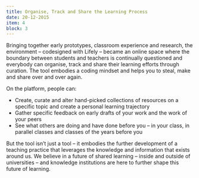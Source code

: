```yaml
---
title: Organise, Track and Share the Learning Process
date: 20-12-2015
item: 4
block: 3
---
```

Bringing together early prototypes, classroom experience and research, the environment – codesigned with Lifely – became an online space where the boundary between students and teachers is continually questioned and everybody can organise, track and share their learning efforts through curation. The tool embodies a coding mindset and helps you to steal, make and share over and over again.

On the platform, people can: 

- Create, curate and alter hand-picked collections of resources on a specific topic and create a personal learning trajectory
- Gather specific feedback on early drafts of your work and the work of your peers
- See what others are doing and have done before you – in your class, in parallel classes and classes of the years before you

But the tool isn’t just a tool – it embodies the further development of a teaching practice that leverages the knowledge and information that exists around us. We believe in a future of shared learning – inside and outside of universities – and knowledge institutions are here to further shape this future of learning. 